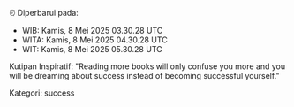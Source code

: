 ⏰ Diperbarui pada:
- WIB: Kamis, 8 Mei 2025 03.30.28 UTC
- WITA: Kamis, 8 Mei 2025 04.30.28 UTC
- WIT: Kamis, 8 Mei 2025 05.30.28 UTC

Kutipan Inspiratif:
"Reading more books will only confuse you more and you will be dreaming about success instead of becoming successful yourself."


Kategori: success

